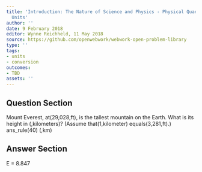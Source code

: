 ```yaml
---
title: 'Introduction: The Nature of Science and Physics - Physical Quantities and
  Units'
author: ''
date: 9 February 2018
editor: Wynne Reichheld, 11 May 2018
source: https://github.com/openwebwork/webwork-open-problem-library
type: ''
tags:
- units
- conversion
outcomes:
- TBD
assets: ''
---
```


## Question Section 

 
Mount Everest, at(29,028,ft), is the tallest mountain on the Earth. What is its height in (,kilometers)? (Assume that(1,kilometer) equals(3,281,ft).)
ans_rule(40) (,km)



## Answer Section

E = 8.847